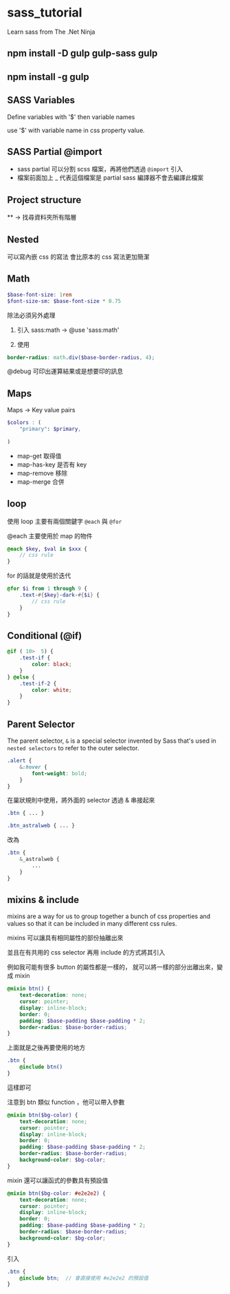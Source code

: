# sass_tutorial
Learn sass from The .Net Ninja

## npm install -D gulp gulp-sass gulp
## npm install -g gulp

## SASS Variables
Define variables with '$' then variable names

use '$' with variable name in css property value.

## SASS Partial @import
- sass partial 可以分割 scss 檔案，再將他們透過 `@import` 引入
- 檔案前面加上 _ 代表這個檔案是 partial sass 編譯器不會去編譯此檔案

## Project structure

** -> 找尋資料夾所有階層

## Nested
可以寫內嵌 css 的寫法
會比原本的 css 寫法更加簡潔

## Math
```scss
$base-font-size: 1rem
$font-size-sm: $base-font-size * 0.75
```

除法必須另外處理

1. 引入 sass:math
-> @use 'sass:math'

2. 使用
```scss
border-radius: math.div($base-border-radius, 4);
```

@debug 可印出運算結果或是想要印的訊息

## Maps
Maps -> Key value pairs
```scss
$colors : (
	"primary": $primary,
	
)
```

- map-get    取得值
- map-has-key  是否有 key
- map-remove  移除
- map-merge  合併

## loop
使用 loop 主要有兩個關鍵字 `@each` 與 `@for`

@each 主要使用於 map 的物件

```scss
@each $key, $val in $xxx {
	// css rule
}
```

for 的話就是使用於迭代
```scss
@for $i from 1 through 9 {
	.text-#{$key}-dark-#{$i} {
		// css rule
	}
}
```
## Conditional (@if)
```scss
@if ( 10>  5) {
	.test-if {
		color: black;
	}
} @else {
	.test-if-2 {
		color: white;
	}
}
```

## Parent Selector
The parent selector, `&` is a special selector invented by Sass that's used in `nested selectors` to refer to the outer selector.

```scss
.alert {
	&:hover {
		font-weight: bold;
	}
}
```

在巢狀規則中使用，將外面的 selector 透過 & 串接起來

```css
.btn { ... }

.btn_astralweb { ... }
```

改為 

```scss
.btn {
	&_astralweb {
		...
	}
}
```

## mixins & include
mixins are a way for us to group together a bunch of css properties and values so that it can be included in many different css rules.

mixins 可以讓具有相同屬性的部份抽離出來

並且在有共用的 css selector 再用 include 的方式將其引入

例如我可能有很多 button 的屬性都是一樣的，
就可以將一樣的部分出離出來，變成 mixin 

```scss
@mixin btn() {
	text-decoration: none;
	cursor: pointer;
	display: inline-block;
	border: 0;
	padding: $base-padding $base-padding * 2;
	border-radius: $base-border-radius;
}
```

上面就是之後再要使用的地方

```scss
.btn {
	@include btn()
}
```

這樣即可


注意到 btn 類似 function ，他可以帶入參數
```scss
@mixin btn($bg-color) {
	text-decoration: none;
	cursor: pointer;
	display: inline-block;
	border: 0;
	padding: $base-padding $base-padding * 2;
	border-radius: $base-border-radius;
	background-color: $bg-color;
}
```

mixin 還可以讓函式的參數具有預設值

```scss
@mixin btn($bg-color: #e2e2e2) {
	text-decoration: none;
	cursor: pointer;
	display: inline-block;
	border: 0;
	padding: $base-padding $base-padding * 2;
	border-radius: $base-border-radius;
	background-color: $bg-color;
}
```

引入
```scss
.btn {
	@include btn;  // 會直接使用 #e2e2e2 的預設值
}
```
